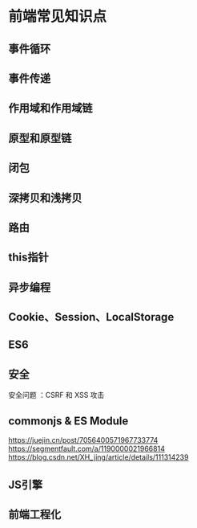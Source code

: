 # 前端常见知识点

## 事件循环

## 事件传递

## 作用域和作用域链

## 原型和原型链

## 闭包

## 深拷贝和浅拷贝

## 路由

## this指针

## 异步编程

## Cookie、Session、LocalStorage

## ES6

## 安全

安全问题 ：CSRF 和 XSS 攻击

## commonjs & ES Module

https://juejin.cn/post/7056400571967733774
https://segmentfault.com/a/1190000021966814
https://blog.csdn.net/XH_jing/article/details/111314239

## JS引擎

## 前端工程化
